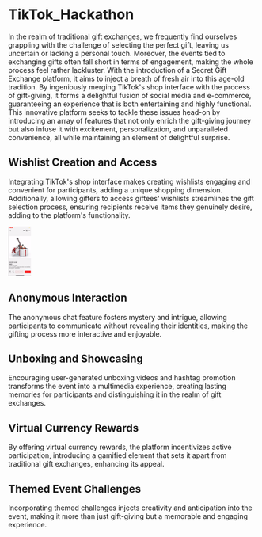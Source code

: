 # TikTok_Hackathon
In the realm of traditional gift exchanges, we frequently find ourselves grappling with the challenge of selecting the perfect gift, leaving us uncertain or lacking a personal touch. Moreover, the events tied to exchanging gifts often fall short in terms of engagement, making the whole process feel rather lackluster. With the introduction of a Secret Gift Exchange platform, it aims to inject a breath of fresh air into this age-old tradition. By ingeniously merging TikTok's shop interface with the process of gift-giving, it forms a delightful fusion of social media and e-commerce, guaranteeing an experience that is both entertaining and highly functional. This innovative platform seeks to tackle these issues head-on by introducing an array of features that not only enrich the gift-giving journey but also infuse it with excitement, personalization, and unparalleled convenience, all while maintaining an element of delightful surprise.

## Wishlist Creation and Access
Integrating TikTok's shop interface makes creating wishlists engaging and convenient for participants, adding a unique shopping dimension. Additionally, allowing gifters to access giftees' wishlists streamlines the gift selection process, ensuring recipients receive items they genuinely desire, adding to the platform's functionality.

<img src="etc/product.png" height="100">

## Anonymous Interaction
The anonymous chat feature fosters mystery and intrigue, allowing participants to communicate without revealing their identities, making the gifting process more interactive and enjoyable.

## Unboxing and Showcasing
Encouraging user-generated unboxing videos and hashtag promotion transforms the event into a multimedia experience, creating lasting memories for participants and distinguishing it in the realm of gift exchanges.

## Virtual Currency Rewards
By offering virtual currency rewards, the platform incentivizes active participation, introducing a gamified element that sets it apart from traditional gift exchanges, enhancing its appeal.

## Themed Event Challenges
Incorporating themed challenges injects creativity and anticipation into the event, making it more than just gift-giving but a memorable and engaging experience.

